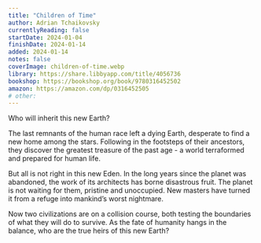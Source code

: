 ```yaml
---
title: "Children of Time"
author: Adrian Tchaikovsky
currentlyReading: false
startDate: 2024-01-04
finishDate: 2024-01-14
added: 2024-01-14
notes: false
coverImage: children-of-time.webp
library: https://share.libbyapp.com/title/4056736
bookshop: https://bookshop.org/book/9780316452502
amazon: https://amazon.com/dp/0316452505
# other: 
---
```


Who will inherit this new Earth?  

The last remnants of the human race left a dying Earth, desperate to find a new home among the stars. Following in the footsteps of their ancestors, they discover the greatest treasure of the past age - a world terraformed and prepared for human life.  

But all is not right in this new Eden. In the long years since the planet was abandoned, the work of its architects has borne disastrous fruit. The planet is not waiting for them, pristine and unoccupied. New masters have turned it from a refuge into mankind’s worst nightmare.  

Now two civilizations are on a collision course, both testing the boundaries of what they will do to survive. As the fate of humanity hangs in the balance, who are the true heirs of this new Earth?  
